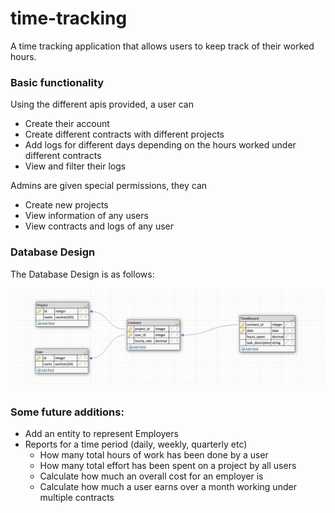 # time-tracking

A time tracking application that allows users to keep track of their worked hours. 

### Basic functionality

Using the different apis provided, a user can 
- Create their account
- Create different contracts with different projects
- Add logs for different days depending on the hours worked under different contracts
- View and filter their logs

Admins are given special permissions, they can
- Create new projects
- View information of any users
- View contracts and logs of any user


### Database Design
The Database Design is as follows:

![Database design](https://github.com/aightmunam/time-tracking/blob/master/database-design.png?raw=true)

### Some future additions:

- Add an entity to represent Employers
- Reports for a time period (daily, weekly, quarterly etc)
  - How many total hours of work has been done by a user
  - How many total effort has been spent on a project by all users
  - Calculate how much an overall cost for an employer is
  - Calculate how much a user earns over a month working under multiple contracts
